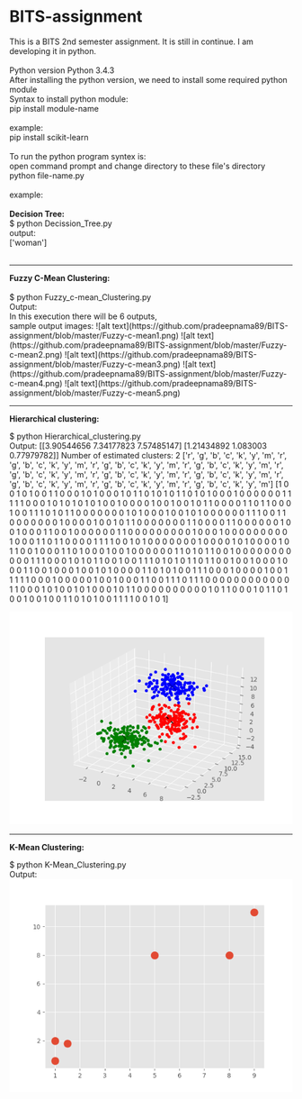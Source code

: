 # BITS-assignment
This is a BITS 2nd semester assignment. It is still in continue. I am developing it in python.
<br>
<br>
Python version Python 3.4.3
<br>
After installing the python version, we need to install some required python module<br>
Syntax to install python module:<br>
pip install module-name<br>
<br>
example:<br>
pip install scikit-learn<br>
<br>
To run the python program syntex is:<br>
open command prompt and change directory to these file's directory <br>
python file-name.py<br>
<br>
example:<br>
<br>
<strong>Decision Tree:</strong>
<br>
$ python Decission_Tree.py<br>
output:<br>
['woman']<br>
<br>
<hr>
<strong>Fuzzy C-Mean Clustering:</strong><br>
<br>
$ python Fuzzy_c-mean_Clustering.py<br>
Output:<br>
In this execution there will be 6 outputs,<br> 
sample output images:
![alt text](https://github.com/pradeepnama89/BITS-assignment/blob/master/Fuzzy-c-mean1.png)
![alt text](https://github.com/pradeepnama89/BITS-assignment/blob/master/Fuzzy-c-mean2.png)
![alt text](https://github.com/pradeepnama89/BITS-assignment/blob/master/Fuzzy-c-mean3.png)
![alt text](https://github.com/pradeepnama89/BITS-assignment/blob/master/Fuzzy-c-mean4.png)
![alt text](https://github.com/pradeepnama89/BITS-assignment/blob/master/Fuzzy-c-mean5.png)


<hr>
<strong>Hierarchical clustering:</strong>

$ python Hierarchical_clustering.py<br>
Output:
[[3.90544656 7.34177823 7.57485147]
 [1.21434892 1.083003   0.77979782]]
Number of estimated clusters: 2
['r', 'g', 'b', 'c', 'k', 'y', 'm', 'r', 'g', 'b', 'c', 'k', 'y', 'm', 'r', 'g',                                                                                                                 'b', 'c', 'k', 'y', 'm', 'r', 'g', 'b', 'c', 'k', 'y', 'm', 'r', 'g', 'b', 'c',                                                                                                                 'k', 'y', 'm', 'r', 'g', 'b', 'c', 'k', 'y', 'm', 'r', 'g', 'b', 'c', 'k', 'y',                                                                                                                 'm', 'r', 'g', 'b', 'c', 'k', 'y', 'm', 'r', 'g', 'b', 'c', 'k', 'y', 'm', 'r',                                                                                                                 'g', 'b', 'c', 'k', 'y', 'm']
[1 0 0 1 0 1 0 0 1 1 0 0 0 1 0 1 0 0 0 1 0 1 1 0 1 0 1 0 1 1 0 1 0 1 0 0 0
 1 0 0 0 0 0 0 1 1 1 1 1 0 0 0 1 0 1 0 1 0 1 0 1 0 0 1 0 0 0 0 1 0 0 1 0 0
 1 0 1 1 0 0 0 0 1 1 0 1 1 0 0 0 1 0 0 1 1 1 0 1 0 1 1 0 0 0 0 0 0 0 1 0 1
 0 0 0 1 0 0 1 0 1 0 0 0 0 0 0 1 1 1 0 0 1 1 0 0 0 0 0 0 0 1 0 0 0 0 1 0 0
 1 0 1 1 0 0 0 0 0 0 0 1 1 0 0 0 0 1 1 0 0 0 0 0 0 1 0 0 1 0 0 0 1 1 0 0 1
 0 0 0 0 0 0 1 1 0 0 0 0 0 0 0 0 0 1 0 0 0 1 0 0 0 0 0 0 0 0 0 1 0 0 0 1 1
 0 1 1 0 0 0 0 1 1 1 1 0 0 1 0 1 0 0 0 0 0 0 0 1 0 0 0 0 1 0 1 0 0 0 0 1 0
 1 1 0 0 1 0 0 0 1 1 0 1 0 0 0 1 0 0 1 0 0 0 0 0 0 1 1 0 1 0 1 1 0 0 1 0 0
 0 0 0 0 0 0 0 0 0 1 1 1 0 0 0 1 0 1 0 1 1 0 0 1 0 0 1 1 1 0 1 0 1 0 1 1 0
 1 1 0 0 1 0 0 1 0 0 0 1 0 0 0 1 1 0 0 1 0 0 0 1 0 0 1 0 1 0 0 0 0 1 1 0 1
 0 1 0 0 1 1 1 0 0 0 1 0 0 0 0 1 0 0 1 1 1 1 1 0 0 0 1 0 0 0 0 0 1 0 0 1 0
 0 0 1 1 0 0 1 1 1 0 1 1 1 0 0 0 0 0 0 0 0 0 0 0 0 1 1 0 0 0 1 0 1 0 0 1 0
 1 0 0 0 1 0 1 1 0 0 0 0 0 0 0 0 0 0 1 0 1 1 0 0 0 1 0 1 1 0 1 0 0 1 0 0 1
 0 0 1 1 0 1 0 1 0 0 1 1 1 1 0 0 1 0 1]

![alt text](https://github.com/pradeepnama89/BITS-assignment/blob/master/Hierarchical_clustering.png)

<hr>
<strong>K-Mean Clustering:</strong>

$ python K-Mean_Clustering.py<br>
Output:
![alt text](https://github.com/pradeepnama89/BITS-assignment/blob/master/K-Mean_Clustering.png)


